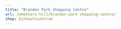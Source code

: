 ```yaml
---
title: "Brandon Park Shopping Centre"
url: /wheelers-hill/brandon-park-shopping-centre/
shop: Einkaufszentrum
---
```

